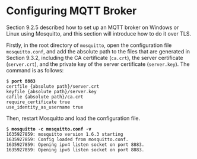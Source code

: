 # Configuring MQTT Broker

Section 9.2.5 described how to set up an MQTT broker on Windows or Linux using Mosquitto, and this section will introduce how to do it over TLS.

Firstly, in the root directory of `mosquitto`, open the configuration file `mosquitto.conf`, and add the absolute path to the files that are generated in Section 9.3.2, including the CA certificate (`ca.crt`), the server certificate (`server.crt`), and the private key of the server certificate (`server.key`). The command is as follows:

<pre><code>$ <b>port 8883</b>
certfile {absolute path}/server.crt
keyfile {absolute path}/server.key
cafile {absolute path}/ca.crt
require_certificate true
use_identity_as_username true</code></pre>

Then, restart Mosquitto and load the configuration file.

<pre><code>$ <b>mosquitto -c mosquitto.conf -v</b>
1635927859: mosquitto version 1.6.3 starting
1635927859: Config loaded from mosquitto.conf.
1635927859: Opening ipv4 listen socket on port 8883.
1635927859: Opening ipv6 listen socket on port 8883.</code></pre>
